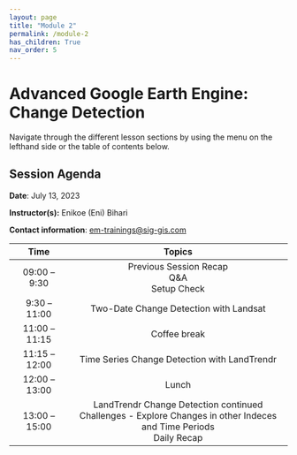 ```yaml
---
layout: page
title: "Module 2"
permalink: /module-2
has_children: True
nav_order: 5
---
```


# Advanced Google Earth Engine: Change Detection
Navigate through the different lesson sections by using the menu on the lefthand side or the table of contents below.

## Session Agenda
**Date**: July 13, 2023

**Instructor(s):** Enikoe (Eni) Bihari

**Contact information**: [em-trainings@sig-gis.com](em-trainings@sig-gis.com)

|Time           |  Topics       |
|:-------------:|:-------------:|
| 09:00 – 9:30  | Previous Session Recap <br> Q&A <br> Setup Check |
| 9:30 – 11:00  | Two-Date Change Detection with Landsat |
| 11:00 – 11:15 | Coffee break |
| 11:15 – 12:00 | Time Series Change Detection with LandTrendr |
| 12:00 – 13:00 | Lunch |
| 13:00 –15:00  | LandTrendr Change Detection continued <br> Challenges - Explore Changes in other Indeces and Time Periods <br> Daily Recap |
